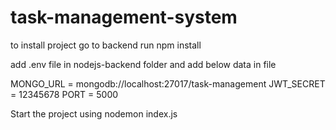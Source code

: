 # task-management-system

to install project go to backend 
run 
npm install

add .env file in nodejs-backend folder and add below data in file

MONGO_URL = mongodb://localhost:27017/task-management
JWT_SECRET = 12345678
PORT = 5000


Start the project using 
nodemon index.js
